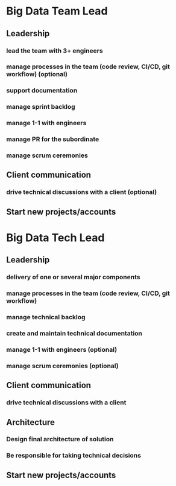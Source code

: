 # Big Data Team Lead
## Leadership
### lead the team with 3+ engineers
### manage processes in the team (code review, CI/CD, git workflow) (optional)
### support documentation
### manage sprint backlog
### manage 1-1 with engineers
### manage PR for the subordinate
### manage scrum ceremonies

## Client communication 
### drive technical discussions with a client (optional)

## Start new projects/accounts

# Big Data Tech Lead
## Leadership
### delivery of one or several major components
### manage processes in the team (code review, CI/CD, git workflow)  
### manage technical backlog
### create and maintain technical documentation
### manage 1-1 with engineers (optional)
### manage scrum ceremonies (optional)

## Client communication 
### drive technical discussions with a client

## Architecture
### Design final architecture of solution 
### Be responsible for taking technical decisions

## Start new projects/accounts